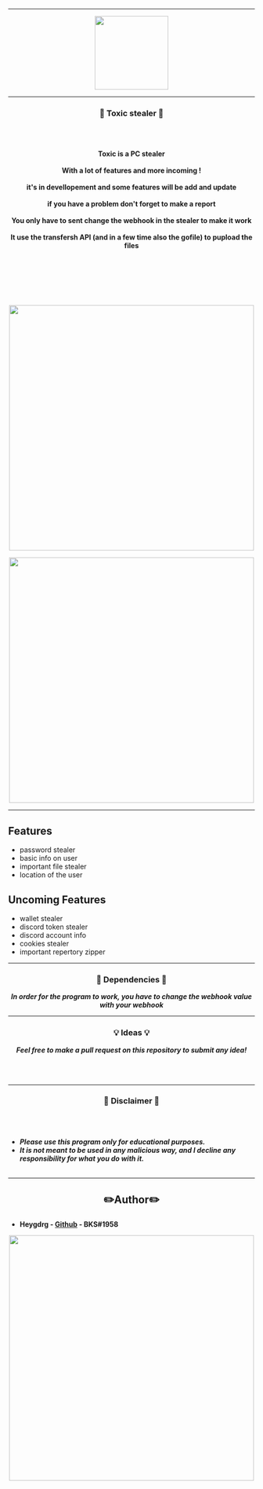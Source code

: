 -----

<p align="center">
<img src="https://cdn.discordapp.com/attachments/1019303407590313994/1036311388903190589/unknown.png", width="150", height="150">
</p>


-----

### <p align="center"> 🦊 Toxic stealer 🦊 </p>

<br><br>
<p align="center">
<strong>
Toxic is a PC stealer
<br><br>
With a lot of features and more incoming !
<br><br>
it's in devellopement and some features will be add and update
<br><br>
if you have a problem don't forget to make a report 
<br><br>
You only have to sent change the webhook in the stealer to make it work 
<br><br>
It use the transfersh API (and in a few time also the gofile) to pupload the files
<br><br>
<br><br><br>
</strong>
</p>
<br>

<p align="center">
<img src="https://cdn.discordapp.com/attachments/1013531930832162857/1036559764303380530/unknown.png", width="500", height="500">
</p>
<p align="center">
<img src="https://cdn.discordapp.com/attachments/1019303407590313994/1036311388903190589/unknown.png", width="500", height="500">
</p>

-----

## Features 

- password stealer
- basic info on user
- important file stealer
- location of the user

## Uncoming Features

- wallet stealer
- discord token stealer
- discord account info
- cookies stealer
- important repertory zipper

-----

### <p align="center">📀 Dependencies 📀</p>

<p align="center"><strong><i>In order for the program to work, you have to change the webhook value with your webhook</i></strong</p>

-----

### <p align="center">💡 Ideas 💡</p>

<p align="center"><strong><i>Feel free to make a pull request on this repository to submit any idea!</i></strong</p>

<br><br>

-----

### <p align="center">📌 Disclaimer 📌</p>

<br><br>
* ***Please use this program only for educational purposes.***
* ***It is not meant to be used in any malicious way, and I decline any responsibility for what you do with it.***
<br><br>

-----
## <h2><p align="center">✏️Author✏️</p></h2>
* **Heygdrg** - [Github](https://github.com/heygdrg/) - BKS#1958

<p align="center">
<img src="https://cdn.discordapp.com/attachments/1013531930832162857/1036559764303380530/unknown.png", width="500", height="500">
</p>
